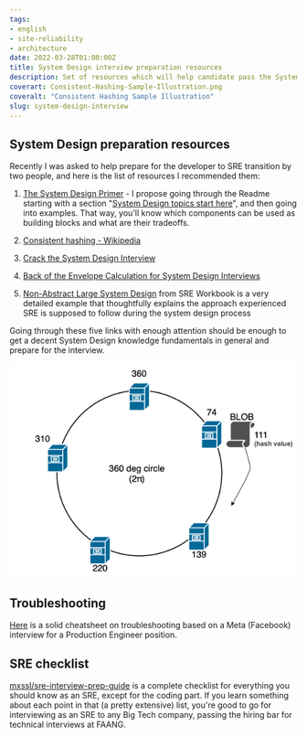 ```yaml
---
tags:
- english
- site-reliability
- architecture
date: 2022-03-28T01:00:00Z
title: System Design interview preparation resources
description: Set of resources which will help candidate pass the System Design interview in Big Tech companies like Google, Meta, Booking
coverart: Consistent-Hashing-Sample-Illustration.png
coveralt: "Consistent Hashing Sample Illustration"
slug: system-design-interview
---
```


## System Design preparation resources

Recently I was asked to help prepare for the developer to SRE transition by two people, and here is the list of resources I recommended them:

1. [The System Design Primer](https://github.com/donnemartin/system-design-primer) - I propose going through the Readme starting with a section "[System Design topics start here](https://github.com/donnemartin/system-design-primer#system-design-topics-start-here)", and then going into examples. That way, you'll know which components can be used as building blocks and what are their tradeoffs.

2. [Consistent hashing - Wikipedia](https://en.wikipedia.org/wiki/Consistent_hashing)

3. [Crack the System Design Interview](https://tianpan.co/notes/2016-02-13-crack-the-system-design-interview)

4. [Back of the Envelope Calculation for System Design Interviews](https://www.codementor.io/@robinpalotai/back-of-the-envelope-calculation-for-system-design-interviews-z4ljbsp5l)

5. [Non-Abstract Large System Design](https://sre.google/workbook/non-abstract-design/) from SRE Workbook is a very detailed example that thoughtfully explains the approach experienced SRE is supposed to follow during the system design process

Going through these  five links with enough attention should be enough to get a decent System Design knowledge fundamentals in general and prepare for the interview.


![Consistent Hashing Sample Illustration](Consistent-Hashing-Sample-Illustration.png#center "WikiLinuz, CC BY-SA 4.0, via Wikimedia Commons")

## Troubleshooting

[Here](https://gist.github.com/ameenkhan07/4f0a65fb2bdec58656850f09ef8e2c48#file-linuxinternals-md) is a solid cheatsheet on troubleshooting based on a Meta (Facebook) interview for a Production Engineer position.

## SRE checklist

[mxssl/sre-interview-prep-guide](https://github.com/mxssl/sre-interview-prep-guide) is a complete checklist for everything you should know as an SRE, except for the coding part. If you learn something about each point in that (a pretty extensive) list, you're good to go for interviewing as an SRE to any Big Tech company, passing the hiring bar for technical interviews at FAANG.
